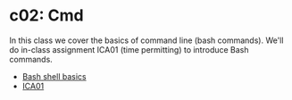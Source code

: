 # c02: Cmd

In this class we cover the basics of command line (bash commands).
We'll do in-class assignment ICA01 (time permitting) to introduce Bash commands.

* [Bash shell basics](1.cmd_basics.md)
* [ICA01](ICA01.md)
